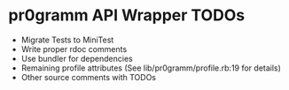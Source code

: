 # pr0gramm API Wrapper TODOs

* Migrate Tests to MiniTest
* Write proper rdoc comments
* Use bundler for dependencies
* Remaining profile attributes (See lib/pr0gramm/profile.rb:19 for details)
* Other source comments with TODOs
